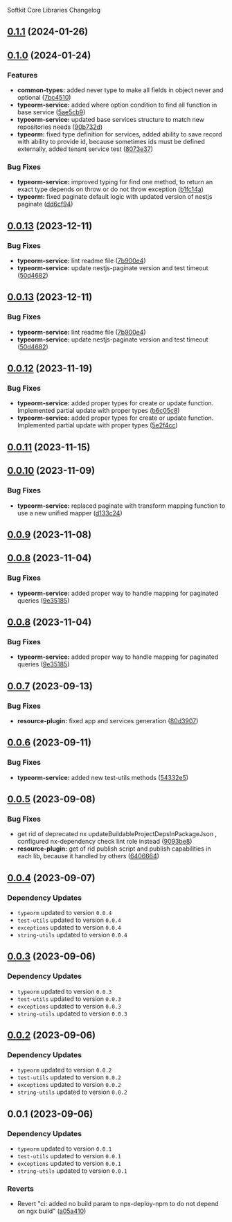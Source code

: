 Softkit Core Libraries Changelog
## [0.1.1](https://github.com/softkitit/softkit-core/compare/typeorm-service-0.1.0...typeorm-service-0.1.1) (2024-01-26)

## [0.1.0](https://github.com/softkitit/softkit-core/compare/typeorm-service-0.0.13...typeorm-service-0.1.0) (2024-01-24)


### Features

* **common-types:** added never type to make all fields in object never and optional ([7bc4510](https://github.com/softkitit/softkit-core/commit/7bc45100b9aaa6228a1acf1abc94dc1f7082b51f))
* **typeorm-service:** added where option condition to find all function in base service ([5ae5cb9](https://github.com/softkitit/softkit-core/commit/5ae5cb91dd976b9ac4e324d4708fe7313903a4cf))
* **typeorm-service:** updated base services structure to match new repositories needs ([90b732d](https://github.com/softkitit/softkit-core/commit/90b732dd3b3cbc9ea6ea6875d3a4aa8c4e600f34))
* **typeorm:** fixed type definition for services, added ability to save record with ability to provide id, because sometimes ids must be defined externally, added tenant service test ([8073e37](https://github.com/softkitit/softkit-core/commit/8073e374e5ba9b25f8f908a52ae8fa592a2c4c0d))


### Bug Fixes

* **typeorm-service:** improved typing for find one method, to return an exact type depends on throw or do not throw exception ([b1fc14a](https://github.com/softkitit/softkit-core/commit/b1fc14a5ad7b20c7022d3f76933a69cbc35b6899))
* **typeorm:** fixed paginate default logic with updated version of nestjs paginate ([dd6cf94](https://github.com/softkitit/softkit-core/commit/dd6cf94ab330ca9edde61454b8ee6461b57ff136))

## [0.0.13](https://github.com/softkitit/softkit-core/compare/typeorm-service-0.0.12...typeorm-service-0.0.13) (2023-12-11)


### Bug Fixes

* **typeorm-service:** lint readme file ([7b900e4](https://github.com/softkitit/softkit-core/commit/7b900e4487a1488b55829b2a862b93712e9fba24))
* **typeorm-service:** update nestjs-paginate version and test timeout ([50d4682](https://github.com/softkitit/softkit-core/commit/50d4682076c74c27f06afe2467d3df6114b214b3))

## [0.0.13](https://github.com/softkitit/softkit-core/compare/typeorm-service-0.0.12...typeorm-service-0.0.13) (2023-12-11)


### Bug Fixes

* **typeorm-service:** lint readme file ([7b900e4](https://github.com/softkitit/softkit-core/commit/7b900e4487a1488b55829b2a862b93712e9fba24))
* **typeorm-service:** update nestjs-paginate version and test timeout ([50d4682](https://github.com/softkitit/softkit-core/commit/50d4682076c74c27f06afe2467d3df6114b214b3))

## [0.0.12](https://github.com/softkitit/softkit-core/compare/typeorm-service-0.0.11...typeorm-service-0.0.12) (2023-11-19)


### Bug Fixes

* **typeorm-service:** added proper types for create or update function. Implemented partial update with proper types ([b6c05c8](https://github.com/softkitit/softkit-core/commit/b6c05c80628779098b12b319d91fdcfbf714f50c))
* **typeorm-service:** added proper types for create or update function. Implemented partial update with proper types ([5e2f4cc](https://github.com/softkitit/softkit-core/commit/5e2f4cc01f43399988243425d64a1ed72b8e5c47))

## [0.0.11](https://github.com/softkitit/softkit-core/compare/typeorm-service-0.0.10...typeorm-service-0.0.11) (2023-11-15)

## [0.0.10](https://github.com/softkitit/softkit-core/compare/typeorm-service-0.0.9...typeorm-service-0.0.10) (2023-11-09)


### Bug Fixes

* **typeorm-service:** replaced paginate with transform mapping function to use a new unified mapper ([d133c24](https://github.com/softkitit/softkit-core/commit/d133c24e59e392a091d139467f057f1875842e8a))

## [0.0.9](https://github.com/softkitit/softkit-core/compare/typeorm-service-0.0.8...typeorm-service-0.0.9) (2023-11-08)

## [0.0.8](https://github.com/softkitit/softkit-core/compare/typeorm-service-0.0.7...typeorm-service-0.0.8) (2023-11-04)


### Bug Fixes

* **typeorm-service:** added proper way to handle mapping for paginated queries ([9e35185](https://github.com/softkitit/softkit-core/commit/9e35185d6216ce64e03d162fb55fb7ddaf73a4ff))

## [0.0.8](https://github.com/saas-buildkit/saas-buildkit-core/compare/typeorm-service-0.0.7...typeorm-service-0.0.8) (2023-11-04)


### Bug Fixes

* **typeorm-service:** added proper way to handle mapping for paginated queries ([9e35185](https://github.com/saas-buildkit/saas-buildkit-core/commit/9e35185d6216ce64e03d162fb55fb7ddaf73a4ff))

## [0.0.7](https://github.com/saas-buildkit/saas-buildkit-core/compare/typeorm-service-0.0.6...typeorm-service-0.0.7) (2023-09-13)


### Bug Fixes

* **resource-plugin:** fixed app and services generation ([80d3907](https://github.com/saas-buildkit/saas-buildkit-core/commit/80d3907881ca244e96aa017c8c9a3a83b2c132aa))

## [0.0.6](https://github.com/saas-buildkit/saas-buildkit-core/compare/typeorm-service-0.0.5...typeorm-service-0.0.6) (2023-09-11)


### Bug Fixes

* **typeorm-service:** added new test-utils methods ([54332e5](https://github.com/saas-buildkit/saas-buildkit-core/commit/54332e56cd4cf7c65fb62ca3def0d7add1966ae6))

## [0.0.5](https://github.com/saas-buildkit/saas-buildkit-core/compare/typeorm-service-0.0.4...typeorm-service-0.0.5) (2023-09-08)


### Bug Fixes

* get rid of deprecated nx updateBuildableProjectDepsInPackageJson , configured nx-dependency check lint role instead ([9093be8](https://github.com/saas-buildkit/saas-buildkit-core/commit/9093be892fd5f71629a6c22388e12432dacefdec))
* **resource-plugin:** get of rid publish script and publish capabilities in each lib, because it handled by others ([6406664](https://github.com/saas-buildkit/saas-buildkit-core/commit/64066640d13cfc6bf4e16055349265015d7bcd12))

## [0.0.4](https://github.com/saas-buildkit/saas-buildkit-core/compare/typeorm-service-0.0.3...typeorm-service-0.0.4) (2023-09-07)

### Dependency Updates

* `typeorm` updated to version `0.0.4`
* `test-utils` updated to version `0.0.4`
* `exceptions` updated to version `0.0.4`
* `string-utils` updated to version `0.0.4`
## [0.0.3](https://github.com/saas-buildkit/saas-buildkit-core/compare/typeorm-service-0.0.2...typeorm-service-0.0.3) (2023-09-06)

### Dependency Updates

* `typeorm` updated to version `0.0.3`
* `test-utils` updated to version `0.0.3`
* `exceptions` updated to version `0.0.3`
* `string-utils` updated to version `0.0.3`
## [0.0.2](https://github.com/saas-buildkit/saas-buildkit-core/compare/typeorm-service-0.0.1...typeorm-service-0.0.2) (2023-09-06)

### Dependency Updates

* `typeorm` updated to version `0.0.2`
* `test-utils` updated to version `0.0.2`
* `exceptions` updated to version `0.0.2`
* `string-utils` updated to version `0.0.2`
## 0.0.1 (2023-09-06)

### Dependency Updates

* `typeorm` updated to version `0.0.1`
* `test-utils` updated to version `0.0.1`
* `exceptions` updated to version `0.0.1`
* `string-utils` updated to version `0.0.1`

### Reverts

* Revert "ci: added no build param to npx-deploy-npm to do not depend on ngx build" ([a05a410](https://github.com/saas-buildkit/saas-buildkit-core/commit/a05a41073965039dd9656840a80144dcd6b4e180))
